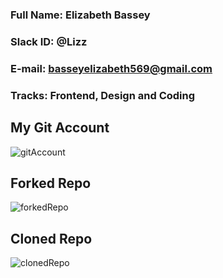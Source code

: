 
### Full Name: Elizabeth Bassey

### Slack ID: @Lizz

### E-mail: basseyelizabeth569@gmail.com

### Tracks: Frontend, Design and Coding

## My Git Account 
![gitAccount](https://user-images.githubusercontent.com/40176275/80872104-ce7dcf00-8ca7-11ea-991a-04f1acf1b05f.PNG)

## Forked Repo
![forkedRepo](https://user-images.githubusercontent.com/40176275/80872100-c6be2a80-8ca7-11ea-9304-259f90b0f46d.PNG)

## Cloned Repo
![clonedRepo](https://user-images.githubusercontent.com/40176275/80872113-e6ede980-8ca7-11ea-926c-372cf6de2dce.PNG)